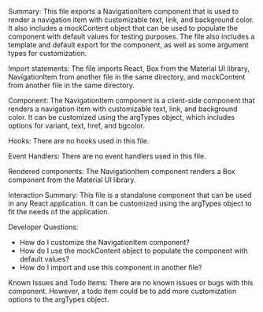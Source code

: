 Summary:
This file exports a NavigationItem component that is used to render a navigation item with customizable text, link, and background color. It also includes a mockContent object that can be used to populate the component with default values for testing purposes. The file also includes a template and default export for the component, as well as some argument types for customization.

Import statements:
The file imports React, Box from the Material UI library, NavigationItem from another file in the same directory, and mockContent from another file in the same directory.

Component:
The NavigationItem component is a client-side component that renders a navigation item with customizable text, link, and background color. It can be customized using the argTypes object, which includes options for variant, text, href, and bgcolor.

Hooks:
There are no hooks used in this file.

Event Handlers:
There are no event handlers used in this file.

Rendered components:
The NavigationItem component renders a Box component from the Material UI library.

Interaction Summary:
This file is a standalone component that can be used in any React application. It can be customized using the argTypes object to fit the needs of the application.

Developer Questions:
- How do I customize the NavigationItem component?
- How do I use the mockContent object to populate the component with default values?
- How do I import and use this component in another file? 

Known Issues and Todo Items:
There are no known issues or bugs with this component. However, a todo item could be to add more customization options to the argTypes object.
